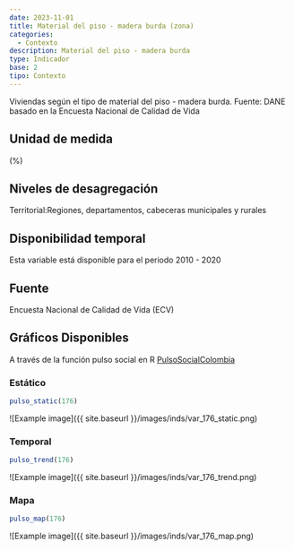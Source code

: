 ```yaml
---
date: 2023-11-01
title: Material del piso - madera burda (zona)
categories:
  - Contexto
description: Material del piso - madera burda
type: Indicador
base: 2
tipo: Contexto
--- 
```


Viviendas según el tipo de material del piso - madera burda.
Fuente: DANE basado en la Encuesta Nacional de Calidad de Vida

## Unidad de medida
(%)

## Niveles de desagregación
Territorial:Regiones, departamentos, cabeceras municipales y rurales

## Disponibilidad temporal
Esta variable está disponible para el periodo 2010 - 2020

## Fuente
Encuesta Nacional de Calidad de Vida (ECV)

## Gráficos Disponibles

A través de la función pulso social en R [PulsoSocialColombia](https://github.com/pulsosocialcolombia/PulsoSocialColombia)

### Estático

``` R
pulso_static(176)
```

![Example image]({{ site.baseurl }}/images/inds/var_176_static.png)

### Temporal

``` R
pulso_trend(176)
```

![Example image]({{ site.baseurl }}/images/inds/var_176_trend.png)

### Mapa

``` R
pulso_map(176)
```

![Example image]({{ site.baseurl }}/images/inds/var_176_map.png)
